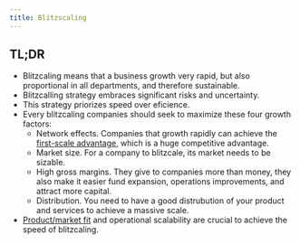 ```yaml
---
title: Blitzscaling
---
```


## TL;DR

- Blitzcaling means that a business growth very rapid, but also proportional in all departments, and therefore sustainable.
- Blitzcalling strategy embraces significant risks and uncertainty.
- This strategy priorizes speed over eficience.
- Every blitzcaling companies should seek to maximize these four growth factors:
  - Network effects. Companies that growth rapidly can achieve the [first-scale advantage](/first-scaler-advantage), which is a huge competitive advantage.
  - Market size. For a company to blitzcale, its market needs to be sizable.
  - High gross margins. They give to companies more than money, they also make it easier fund expansion, operations improvements, and attract more capital.
  - Distribution. You need to have a good distrubution of your product and services to achieve a massive scale.
- [Product/market fit](/product-market-fit) and operational scalability are crucial to achieve the speed of blitzcaling.
